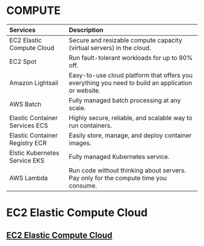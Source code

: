 # COMPUTE

| Services                       | Description  
| :---                           | :----   
| EC2 Elastic Compute Cloud      | Secure and resizable compute capacity (virtual servers) in the cloud.                  
| EC2 Spot                       | Run fault-tolerant workloads for up to 90% off.                 
| Amazon Lightsail               | Easy-to-use cloud platform that offers you everything you need to build an application or website.             
| AWS Batch                      | Fully managed batch processing at any scale.             
| Elastic Container Services ECS | Highly secure, reliable, and scalable way to run containers.              
| Elastic Container Registry ECR | Easily store, manage, and deploy container images.                          
| Elstic Kubernetes Service  EKS | Fully managed Kubernetes service.      
| AWS Lambda                     | Run code without thinking about servers. Pay only for the compute time you consume.

# EC2 Elastic Compute Cloud

## [EC2 Elastic Compute Cloud](https://docs.aws.amazon.com/AWSEC2/latest/UserGuide/concepts.html)
